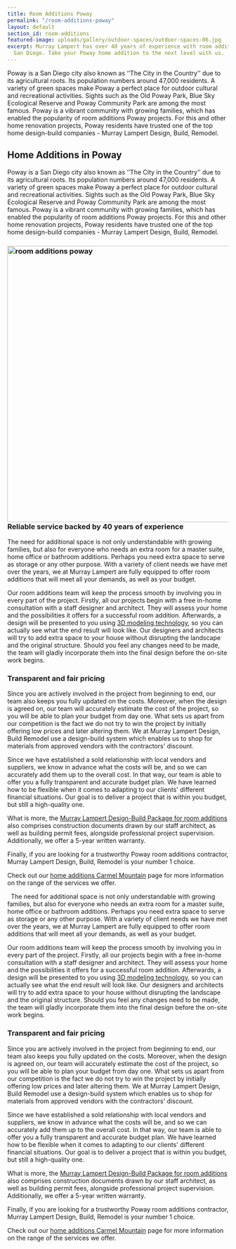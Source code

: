 ```yaml
---
title: Room Additions Poway
permalink: "/room-additions-poway"
layout: default
section_id: room-additions
featured-image: uploads/gallery/outdoor-spaces/outdoor-spaces-06.jpg
excerpt: Murray Lampert has over 40 years of experience with room additions in Poway,
  San Diego. Take your Poway home addition to the next level with us.
---
```


Poway is a San Diego city also known as ‘’The City in the Country’’ due to its agricultural roots. Its population numbers around 47,000 residents. A variety of green spaces make Poway a perfect place for outdoor cultural and recreational activities. Sights such as the Old Poway Park, Blue Sky Ecological Reserve and Poway Community Park are among the most famous. Poway is a vibrant community with growing families, which has enabled the popularity of room additions Poway projects. For this and other home renovation projects, Poway residents have trusted one of the top home design-build companies - Murray Lampert Design, Build, Remodel.

## Home Additions in Poway

Poway is a San Diego city also known as ‘’The City in the Country’’ due to its agricultural roots. Its population numbers around 47,000 residents. A variety of green spaces make Poway a perfect place for outdoor cultural and recreational activities. Sights such as the Old Poway Park, Blue Sky Ecological Reserve and Poway Community Park are among the most famous. Poway is a vibrant community with growing families, which has enabled the popularity of room additions Poway projects. For this and other home renovation projects, Poway residents have trusted one of the top home design-build companies - Murray Lampert Design, Build, Remodel.
<h3><img class="aligncenter wp-image-3087 size-large" src="http://murraylampert.com/wp-content/uploads/3.-Brown-Rear-2-After-1024x684.jpg" alt="room additions poway" width="940" height="628" />Reliable service backed by 40 years of experience</h3>
The need for additional space is not only understandable with growing families, but also for everyone who needs an extra room for a master suite, home office or bathroom additions. Perhaps you need extra space to serve as storage or any other purpose. With a variety of client needs we have met over the years, we at Murray Lampert are fully equipped to offer room additions that will meet all your demands, as well as your budget.

Our room additions team will keep the process smooth by involving you in every part of the project. Firstly, all our projects begin with a free in-home consultation with a staff designer and architect. They will assess your home and the possibilities it offers for a successful room addition. Afterwards, a design will be presented to you using <a href="http://murraylampert.com/3d-architectural-rendering-services/">3D modeling technology</a>, so you can actually see what the end result will look like. Our designers and architects will try to add extra space to your house without disrupting the landscape and the original structure. Should you feel any changes need to be made, the team will gladly incorporate them into the final design before the on-site work begins.
<h3>Transparent and fair pricing</h3>
Since you are actively involved in the project from beginning to end, our team also keeps you fully updated on the costs. Moreover, when the design is agreed on, our team will accurately estimate the cost of the project, so you will be able to plan your budget from day one. What sets us apart from our competition is the fact we do not try to win the project by initially offering low prices and later altering them. We at Murray Lampert Design, Build Remodel use a design-build system which enables us to shop for materials from approved vendors with the contractors' discount.

Since we have established a sold relationship with local vendors and suppliers, we know in advance what the costs will be, and so we can accurately add them up to the overall cost. In that way, our team is able to offer you a fully transparent and accurate budget plan. We have learned how to be flexible when it comes to adapting to our clients' different financial situations. Our goal is to deliver a project that is within you budget, but still a high-quality one.

What is more, the <a href="http://murraylampert.com/san-diego-design-build-contractors/">Murray Lampert Design-Build Package for room additions</a> also comprises construction documents drawn by our staff architect, as well as building permit fees, alongside professional project supervision. Additionally, we offer a 5-year written warranty.

Finally, if you are looking for a trustworthy Poway room additions contractor, Murray Lampert Design, Build, Remodel is your number 1 choice.

Check out our <a href="http://murraylampert.com/home-additions-carmel-mountain">home additions Carmel Mountain</a> page for more information on the range of the services we offer.

&nbsp;
The need for additional space is not only understandable with growing families, but also for everyone who needs an extra room for a master suite, home office or bathroom additions. Perhaps you need extra space to serve as storage or any other purpose. With a variety of client needs we have met over the years, we at Murray Lampert are fully equipped to offer room additions that will meet all your demands, as well as your budget.

Our room additions team will keep the process smooth by involving you in every part of the project. Firstly, all our projects begin with a free in-home consultation with a staff designer and architect. They will assess your home and the possibilities it offers for a successful room addition. Afterwards, a design will be presented to you using <a href="http://murraylampert.com/3d-architectural-rendering-services/">3D modeling technology</a>, so you can actually see what the end result will look like. Our designers and architects will try to add extra space to your house without disrupting the landscape and the original structure. Should you feel any changes need to be made, the team will gladly incorporate them into the final design before the on-site work begins.
<h3>Transparent and fair pricing</h3>
Since you are actively involved in the project from beginning to end, our team also keeps you fully updated on the costs. Moreover, when the design is agreed on, our team will accurately estimate the cost of the project, so you will be able to plan your budget from day one. What sets us apart from our competition is the fact we do not try to win the project by initially offering low prices and later altering them. We at Murray Lampert Design, Build Remodel use a design-build system which enables us to shop for materials from approved vendors with the contractors' discount.

Since we have established a sold relationship with local vendors and suppliers, we know in advance what the costs will be, and so we can accurately add them up to the overall cost. In that way, our team is able to offer you a fully transparent and accurate budget plan. We have learned how to be flexible when it comes to adapting to our clients' different financial situations. Our goal is to deliver a project that is within you budget, but still a high-quality one.

What is more, the <a href="http://murraylampert.com/san-diego-design-build-contractors/">Murray Lampert Design-Build Package for room additions</a> also comprises construction documents drawn by our staff architect, as well as building permit fees, alongside professional project supervision. Additionally, we offer a 5-year written warranty.

Finally, if you are looking for a trustworthy Poway room additions contractor, Murray Lampert Design, Build, Remodel is your number 1 choice.

Check out our <a href="http://murraylampert.com/home-additions-carmel-mountain">home additions Carmel Mountain</a> page for more information on the range of the services we offer.
